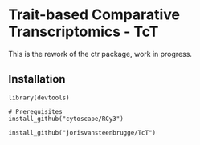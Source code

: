 # Trait-based Comparative Transcriptomics - TcT

This is the rework of the ctr package, work in progress.


## Installation
```{r]
library(devtools)

# Prerequisites 
install_github("cytoscape/RCy3")

install_github("jorisvansteenbrugge/TcT")

```
